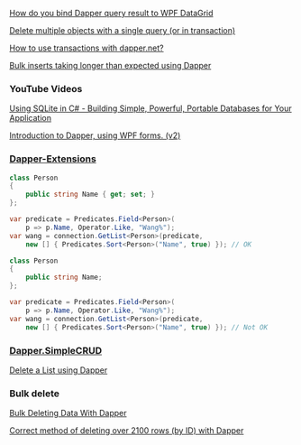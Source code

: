 [How do you bind Dapper query result to WPF DataGrid](https://stackoverflow.com/questions/13299425/how-do-you-bind-dapper-query-result-to-wpf-datagrid)

[Delete multiple objects with a single query (or in transaction)](https://stackoverflow.com/questions/52588892/delete-multiple-objects-with-a-single-query-or-in-transaction)

[How to use transactions with dapper.net?](https://stackoverflow.com/questions/10363933/how-to-use-transactions-with-dapper-net)

[Bulk inserts taking longer than expected using Dapper](https://stackoverflow.com/questions/10689779/bulk-inserts-taking-longer-than-expected-using-dapper)

### YouTube Videos

[Using SQLite in C# - Building Simple, Powerful, Portable Databases for Your Application](https://www.youtube.com/watch?v=ayp3tHEkRc0)

[Introduction to Dapper, using WPF forms. (v2)](https://www.youtube.com/watch?v=lkDdMkSv-tU)

### [Dapper-Extensions](https://github.com/tmsmith/Dapper-Extensions)

```csharp
class Person
{
    public string Name { get; set; }
};

var predicate = Predicates.Field<Person>(
    p => p.Name, Operator.Like, "Wang%");
var wang = connection.GetList<Person>(predicate,
    new [] { Predicates.Sort<Person>("Name", true) }); // OK
```


```csharp
class Person
{
    public string Name;
};

var predicate = Predicates.Field<Person>(
    p => p.Name, Operator.Like, "Wang%");
var wang = connection.GetList<Person>(predicate,
    new [] { Predicates.Sort<Person>("Name", true) }); // Not OK
```

### [Dapper.SimpleCRUD](https://github.com/ericdc1/Dapper.SimpleCRUD)

[Delete a List<T> using Dapper](https://stackoverflow.com/questions/45971254/delete-a-listt-using-dapper)

### Bulk delete

[Bulk Deleting Data With Dapper](https://www.learndapper.com/bulk-operations/bulk-delete)

[Correct method of deleting over 2100 rows (by ID) with Dapper](https://stackoverflow.com/questions/9946287/correct-method-of-deleting-over-2100-rows-by-id-with-dapper)
